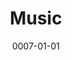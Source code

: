 ---
title: Music
date: 0007-01-01
ico: mdi:guitar-electric
color: yellow-400
hardware:
  - type: Guitar
    name: Kiesel › Vader
    sub:
      - 2021
      - Custom 6
      - Fishman Fluence
    link: https://craigerskine.com/ux/proto-kiesel-itemization/
  - type: Guitar
    name: .strandberg* › Boden
    sub:
      - 2020
      - Metal 6
      - Black Pearl
    link: https://strandbergguitars.com/product-category/family/boden-metal/
  - type: Guitar
    name: Ibanez › QX52
    sub:
      - 2021
      - Black
      - Fishman Fluence Mod
    link: https://amazon.com/dp/B09JGQ3WWR?tag=qrayg-20
  - type: Amp
    name: Positive Grid › Spark 40
    sub:
      - 40 watt
    link: https://amazon.com/dp/B08HQCG79H?tag=qrayg-20
  - type: Amp
    name: Positive Grid › Spark MINI
    sub:
      - 10 watt
    link: https://www.positivegrid.com/spark-mini
  - type: Speaker
    name: HeadRush › FRFR-108
    sub:
      - 2000 watt
    link: https://amazon.com/dp/B07M7JNZNX?tag=qrayg-20
  - type: Modeling
    name: Neural DSP › Quad Cortex
    sub:
      - USB
    link: https://www.sweetwater.com/store/detail/QuadCortex--neural-dsp-quad-cortex-quad-core-digital-effects-modeler-profiler-floorboard
  - type: Plugin
    name: PolyChrome › DSP
    sub:
      - McRocklin Suite
    link: https://polychromedsp.com/
  - type: Plugin
    name: Neural DSP › Archetype
    sub:
      - Petrucci
      - Tim Henson
    link: https://neuraldsp.com/plugins
  - type: Sequencer
    name: Arturia › Keystep
    sub:
      - MIDI Controller
    link: https://amazon.com/dp/B01BPSBU40?tag=qrayg-20
  # - type: Interface
  #   name: AXE › I/O Solo
  #   sub:
  #     - + Amplitube
  #   link: https://amazon.com/dp/B085JDFLLD?tag=qrayg-20
---